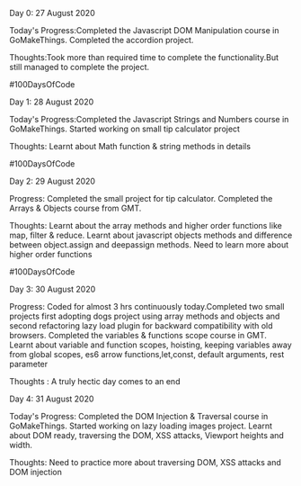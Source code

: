 Day 0: 27 August 2020

Today's Progress:Completed the Javascript DOM Manipulation course in GoMakeThings. Completed the accordion project.

Thoughts:Took more than required time to complete the functionality.But still managed to complete the project.

#100DaysOfCode
 
Day 1: 28 August 2020

Today's Progress:Completed the Javascript Strings and Numbers course in GoMakeThings. Started working on small tip calculator project

Thoughts: Learnt about Math function & string methods in details


#100DaysOfCode 

Day 2: 29 August 2020

Progress: Completed the small project for tip calculator. 
Completed the Arrays & Objects course from GMT. 

Thoughts: Learnt about the array methods and higher order functions like map, filter & reduce. Learnt about javascript objects
methods and difference between object.assign and deepassign methods. Need to learn more about higher order functions

#100DaysOfCode 

Day 3: 30 August 2020

Progress: Coded for almost 3 hrs continuously today.Completed two small projects first adopting dogs project using array methods and objects and second refactoring lazy load plugin for backward compatibility with old browsers.
Completed the variables & functions scope course in GMT. Learnt about variable and function scopes, hoisting, keeping variables away from global scopes, es6 arrow functions,let,const, default arguments, rest parameter

Thoughts : A truly hectic day comes to an end

Day 4: 31 August 2020

Today's Progress: Completed the DOM Injection & Traversal course in GoMakeThings. Started working on lazy loading images project. Learnt about DOM ready, traversing the DOM, XSS attacks, Viewport heights and width.

Thoughts: Need to practice more about traversing DOM, XSS attacks and DOM injection